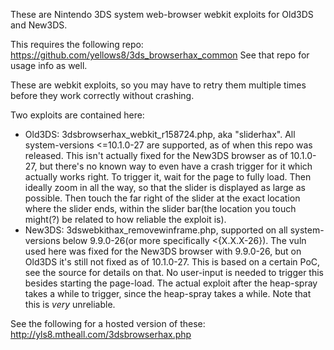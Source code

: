 These are Nintendo 3DS system web-browser webkit exploits for Old3DS and New3DS.

This requires the following repo: https://github.com/yellows8/3ds_browserhax_common See that repo for usage info as well.  

These are webkit exploits, so you may have to retry them multiple times before they work correctly without crashing.

Two exploits are contained here:
* Old3DS: 3dsbrowserhax_webkit_r158724.php, aka "sliderhax". All system-versions <=10.1.0-27 are supported, as of when this repo was released. This isn't actually fixed for the New3DS browser as of 10.1.0-27, but there's no known way to even have a crash trigger for it which actually works right. To trigger it, wait for the page to fully load. Then ideally zoom in all the way, so that the slider is displayed as large as possible. Then touch the far right of the slider at the exact location where the slider ends, within the slider bar(the location you touch might(?) be related to how reliable the exploit is).
* New3DS: 3dswebkithax_removewinframe.php, supported on all system-versions below 9.9.0-26(or more specifically <{X.X.X-26}). The vuln used here was fixed for the New3DS browser with 9.9.0-26, but on Old3DS it's still not fixed as of 10.1.0-27. This is based on a certain PoC, see the source for details on that. No user-input is needed to trigger this besides starting the page-load. The actual exploit after the heap-spray takes a while to trigger, since the heap-spray takes a while. Note that this is *very* unreliable.

See the following for a hosted version of these: http://yls8.mtheall.com/3dsbrowserhax.php

